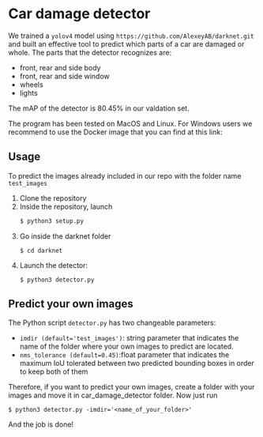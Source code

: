 # Car damage detector
We trained a `yolov4` model using `https://github.com/AlexeyAB/darknet.git` and built an effective tool to predict which parts of a car are damaged or whole. The parts that the detector recognizes are:
- front, rear and side body
- front, rear and side window
- wheels
- lights

The mAP of the detector is 80.45% in our valdation set.

The program has been tested on MacOS and Linux. For Windows users we recommend to use the Docker image that you can find at this link:

## Usage
To predict the images already included in our repo with the folder name `test_images`

1. Clone the repository
2. Inside the repository, launch 
    ```sh
    $ python3 setup.py
    ```
3. Go inside the darknet folder
    ```
    $ cd darknet
    ```
4. Launch the detector:
    ```
    $ python3 detector.py
    ```

## Predict your own images

The Python script `detector.py` has two changeable parameters:
- `imdir (default='test_images')`: string parameter that indicates the name of the folder where your own images to predict are located.
- `nms_tolerance (default=0.45)`:float parameter that indicates the maximum IoU tolerated between two predicted bounding boxes in order to keep both of them

Therefore, if you want to predict your own images, create a folder with your images and move it in car_damage_detector folder. Now just run
```
$ python3 detector.py -imdir='<name_of_your_folder>'
```
And the job is done!
